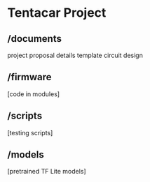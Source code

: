 # Tentacar Project

## /documents

project proposal
details template
circuit design

## /firmware

[code in modules]

## /scripts

[testing scripts]

## /models

[pretrained TF Lite models]